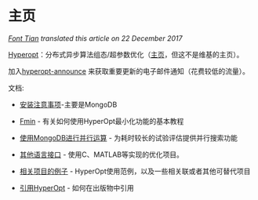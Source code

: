 # 主页

*[Font Tian](http://blog.csdn.net/fontthrone) translated this article on 22 December 2017*

[Hyperopt](http://jaberg.github.com/hyperopt/)：分布式异步算法组态/超参数优化（[主页](http://jaberg.github.com/hyperopt/)，但这不是维基的主页）。



加入[hyperopt-announce](https://groups.google.com/forum/#!forum/hyperopt-announce) 来获取重要更新的电子邮件通知（花费较低的流量）。



文档:


 - [安装注意事项](https://github.com/hyperopt/hyperopt/wiki/Installation-Notes)-主要是MongoDB

 - [Fmin](https://github.com/hyperopt/hyperopt/wiki/FMin) - 有关如何使用HyperOpt最小化功能的基本教程

 - [使用MongoDB进行并行运算](https://github.com/hyperopt/hyperopt/wiki/Parallelizing-Evaluations-During-Search-via-MongoDB) - 为耗时较长的试验评估提供并行搜索功能

 - [其他语言接口](https://github.com/hyperopt/hyperopt/wiki/Interfacing-With-Other-Languages) - 使用C、MATLAB等实现的优化项目。

 - [相关项目的例子](https://github.com/hyperopt/hyperopt/wiki/RelatedWork) - HyperOpt使用范例，以及一些相关联或者其他可替代项目

 - [引用HyperOpt](https://github.com/hyperopt/hyperopt/wiki/Cite) - 如何在出版物中引用